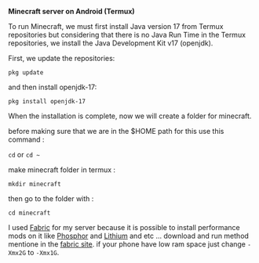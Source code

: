 **Minecraft server on Android (Termux)**

To run Minecraft, we must first install Java version 17 from Termux repositories but considering that there is no Java Run Time in the Termux repositories, we install the Java Development Kit v17 (openjdk).

First, we update the repositories:

`pkg update`

and then install openjdk-17:

 `pkg install openjdk-17`
 
When the installation is complete, now we will create a folder for minecraft.

before making sure that we are in the $HOME path for this use this command :

`cd`
or 
`cd ~`

make minecraft folder in termux :

`mkdir minecraft`

then go to the folder with :

`cd minecraft`

I used [Fabric](https://fabricmc.net/use/server/) for my server because it is possible to install performance mods on it like [Phosphor](https://www.curseforge.com/minecraft/mc-mods/phosphor) and [Lithium](https://www.curseforge.com/minecraft/mc-mods/lithium) and etc ...
download and run method mentione in the [fabric site](https://fabricmc.net/use/server/).
if your phone have low ram space just change `-Xmx2G` to `-Xmx1G`.
